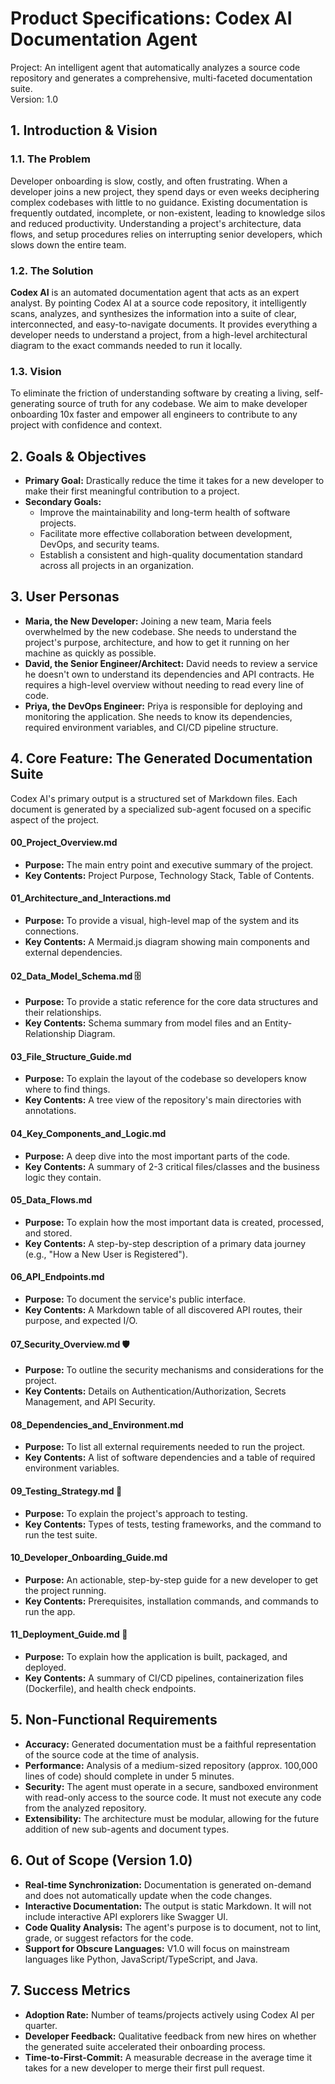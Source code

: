 # **Product Specifications: Codex AI Documentation Agent**

Project: An intelligent agent that automatically analyzes a source code repository and generates a comprehensive, multi-faceted documentation suite.  
Version: 1.0  

## **1\. Introduction & Vision**

### **1.1. The Problem**

Developer onboarding is slow, costly, and often frustrating. When a developer joins a new project, they spend days or even weeks deciphering complex codebases with little to no guidance. Existing documentation is frequently outdated, incomplete, or non-existent, leading to knowledge silos and reduced productivity. Understanding a project's architecture, data flows, and setup procedures relies on interrupting senior developers, which slows down the entire team.

### **1.2. The Solution**

**Codex AI** is an automated documentation agent that acts as an expert analyst. By pointing Codex AI at a source code repository, it intelligently scans, analyzes, and synthesizes the information into a suite of clear, interconnected, and easy-to-navigate documents. It provides everything a developer needs to understand a project, from a high-level architectural diagram to the exact commands needed to run it locally.

### **1.3. Vision**

To eliminate the friction of understanding software by creating a living, self-generating source of truth for any codebase. We aim to make developer onboarding 10x faster and empower all engineers to contribute to any project with confidence and context.

## **2\. Goals & Objectives**

* **Primary Goal:** Drastically reduce the time it takes for a new developer to make their first meaningful contribution to a project.  
* **Secondary Goals:**  
  * Improve the maintainability and long-term health of software projects.  
  * Facilitate more effective collaboration between development, DevOps, and security teams.  
  * Establish a consistent and high-quality documentation standard across all projects in an organization.

## **3\. User Personas**

* **Maria, the New Developer:** Joining a new team, Maria feels overwhelmed by the new codebase. She needs to understand the project's purpose, architecture, and how to get it running on her machine as quickly as possible.  
* **David, the Senior Engineer/Architect:** David needs to review a service he doesn't own to understand its dependencies and API contracts. He requires a high-level overview without needing to read every line of code.  
* **Priya, the DevOps Engineer:** Priya is responsible for deploying and monitoring the application. She needs to know its dependencies, required environment variables, and CI/CD pipeline structure.

## **4\. Core Feature: The Generated Documentation Suite**

Codex AI's primary output is a structured set of Markdown files. Each document is generated by a specialized sub-agent focused on a specific aspect of the project.

#### **00\_Project\_Overview.md**

* **Purpose:** The main entry point and executive summary of the project.  
* **Key Contents:** Project Purpose, Technology Stack, Table of Contents.

#### **01\_Architecture\_and\_Interactions.md**

* **Purpose:** To provide a visual, high-level map of the system and its connections.  
* **Key Contents:** A Mermaid.js diagram showing main components and external dependencies.

#### **02\_Data\_Model\_Schema.md 🗄️**

* **Purpose:** To provide a static reference for the core data structures and their relationships.  
* **Key Contents:** Schema summary from model files and an Entity-Relationship Diagram.

#### **03\_File\_Structure\_Guide.md**

* **Purpose:** To explain the layout of the codebase so developers know where to find things.  
* **Key Contents:** A tree view of the repository's main directories with annotations.

#### **04\_Key\_Components\_and\_Logic.md**

* **Purpose:** A deep dive into the most important parts of the code.  
* **Key Contents:** A summary of 2-3 critical files/classes and the business logic they contain.

#### **05\_Data\_Flows.md**

* **Purpose:** To explain how the most important data is created, processed, and stored.  
* **Key Contents:** A step-by-step description of a primary data journey (e.g., "How a New User is Registered").

#### **06\_API\_Endpoints.md**

* **Purpose:** To document the service's public interface.  
* **Key Contents:** A Markdown table of all discovered API routes, their purpose, and expected I/O.

#### **07\_Security\_Overview.md 🛡️**

* **Purpose:** To outline the security mechanisms and considerations for the project.  
* **Key Contents:** Details on Authentication/Authorization, Secrets Management, and API Security.

#### **08\_Dependencies\_and\_Environment.md**

* **Purpose:** To list all external requirements needed to run the project.  
* **Key Contents:** A list of software dependencies and a table of required environment variables.

#### **09\_Testing\_Strategy.md 🧪**

* **Purpose:** To explain the project's approach to testing.  
* **Key Contents:** Types of tests, testing frameworks, and the command to run the test suite.

#### **10\_Developer\_Onboarding\_Guide.md**

* **Purpose:** An actionable, step-by-step guide for a new developer to get the project running.  
* **Key Contents:** Prerequisites, installation commands, and commands to run the app.

#### **11\_Deployment\_Guide.md 🚀**

* **Purpose:** To explain how the application is built, packaged, and deployed.  
* **Key Contents:** A summary of CI/CD pipelines, containerization files (Dockerfile), and health check endpoints.

## **5\. Non-Functional Requirements**

* **Accuracy:** Generated documentation must be a faithful representation of the source code at the time of analysis.  
* **Performance:** Analysis of a medium-sized repository (approx. 100,000 lines of code) should complete in under 5 minutes.  
* **Security:** The agent must operate in a secure, sandboxed environment with read-only access to the source code. It must not execute any code from the analyzed repository.  
* **Extensibility:** The architecture must be modular, allowing for the future addition of new sub-agents and document types.

## **6\. Out of Scope (Version 1.0)**

* **Real-time Synchronization:** Documentation is generated on-demand and does not automatically update when the code changes.  
* **Interactive Documentation:** The output is static Markdown. It will not include interactive API explorers like Swagger UI.  
* **Code Quality Analysis:** The agent's purpose is to document, not to lint, grade, or suggest refactors for the code.  
* **Support for Obscure Languages:** V1.0 will focus on mainstream languages like Python, JavaScript/TypeScript, and Java.

## **7\. Success Metrics**

* **Adoption Rate:** Number of teams/projects actively using Codex AI per quarter.  
* **Developer Feedback:** Qualitative feedback from new hires on whether the generated suite accelerated their onboarding process.  
* **Time-to-First-Commit:** A measurable decrease in the average time it takes for a new developer to merge their first pull request.